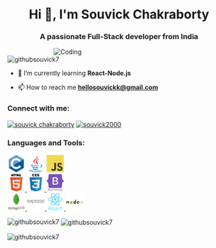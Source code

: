 <h1 align="center">Hi 👋, I'm Souvick Chakraborty</h1>
<h3 align="center">A passionate Full-Stack developer from India</h3>
<img align="right" width="400px" src="https://encrypted-tbn0.gstatic.com/images?q=tbn:ANd9GcQrIXiA955nXXUIyfWiijcoMvGCbF5jv6S4BA&usqp=CAU" alt="Coding">


<p align="left"> <img src="https://komarev.com/ghpvc/?username=githubsouvick7&label=Profile%20views&color=0e75b6&style=flat" alt="githubsouvick7" /> </p>

- 🌱 I’m currently learning **React-Node.js**

- 📫 How to reach me **hellosouvickk@gmail.com**

<h3 align="left">Connect with me:</h3>
<p align="left">
<a href="https://linkedin.com/in/souvick chakraborty" target="blank"><img align="center" src="https://raw.githubusercontent.com/rahuldkjain/github-profile-readme-generator/master/src/images/icons/Social/linked-in-alt.svg" alt="souvick chakraborty" height="30" width="40" /></a>
<a href="https://www.leetcode.com/souvick2000" target="blank"><img align="center" src="https://raw.githubusercontent.com/rahuldkjain/github-profile-readme-generator/master/src/images/icons/Social/leet-code.svg" alt="souvick2000" height="30" width="40" /></a>
</p>

<h3 align="left">Languages and Tools:</h3>
   <a href="https://www.cprogramming.com/" target="_blank" rel="noreferrer"><img
            src="https://raw.githubusercontent.com/devicons/devicon/master/icons/c/c-original.svg" alt="c" width="40"
            height="40" /></a>
   <a href="https://www.java.com" target="_blank" rel="noreferrer"></a><img
            src="https://raw.githubusercontent.com/devicons/devicon/master/icons/java/java-original.svg" alt="java"
            width="40" height="40" /></a>
    <a href="https://developer.mozilla.org/en-US/docs/Web/JavaScript" target="_blank" rel="noreferrer"><img
            src="https://raw.githubusercontent.com/devicons/devicon/master/icons/javascript/javascript-original.svg"
            alt="javascript" width="40" height="40" /></a>
    <br>
    <a href="https://www.w3.org/html/" target="_blank" rel="noreferrer"><img
            src="https://raw.githubusercontent.com/devicons/devicon/master/icons/html5/html5-original-wordmark.svg"
            alt="html5" width="40" height="40" />
    </a>
    <a href="https://www.w3schools.com/css/" target="_blank" rel="noreferrer"><img
            src="https://raw.githubusercontent.com/devicons/devicon/master/icons/css3/css3-original-wordmark.svg"
            alt="css3" width="40" height="40" />
    </a>
    <a href="https://getbootstrap.com" target="_blank" rel="noreferrer">
        <img src="https://raw.githubusercontent.com/devicons/devicon/master/icons/bootstrap/bootstrap-plain-wordmark.svg"
            alt="bootstrap" width="40" height="40" />
    </a>
    <br>
    <a href="https://www.mongodb.com/" target="_blank" rel="noreferrer">
        <img src="https://raw.githubusercontent.com/devicons/devicon/master/icons/mongodb/mongodb-original-wordmark.svg"
            alt="mongodb" width="40" height="40" />
    </a>
    <a href="https://expressjs.com" target="_blank" rel="noreferrer">
        <img src="https://raw.githubusercontent.com/devicons/devicon/master/icons/express/express-original-wordmark.svg"
            alt="express" width="40" height="40" />
    </a>
    <a href="https://reactjs.org/" target="_blank" rel="noreferrer">
        <img src="https://raw.githubusercontent.com/devicons/devicon/master/icons/react/react-original-wordmark.svg"
            alt="react" width="40" height="40" />
    </a>
    <a href="https://nodejs.org" target="_blank" rel="noreferrer">
        <img src="https://raw.githubusercontent.com/devicons/devicon/master/icons/nodejs/nodejs-original-wordmark.svg"
            alt="nodejs" width="40" height="40" />
    </a>
    </p>

<p><img align="left" src="https://github-readme-stats.vercel.app/api/top-langs?username=githubsouvick7&show_icons=true&locale=en&layout=compact" alt="githubsouvick7" /></p>

<p>&nbsp;<img align="center" src="https://github-readme-stats.vercel.app/api?username=githubsouvick7&show_icons=true&locale=en" alt="githubsouvick7" /></p>

<p><img align="center" src="https://github-readme-streak-stats.herokuapp.com/?user=githubsouvick7&" alt="githubsouvick7" /></p>
